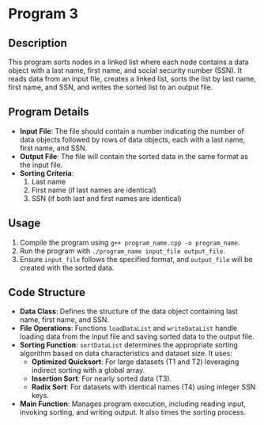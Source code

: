 # Program 3

## Description

This program sorts nodes in a linked list where each node contains a data object with a last name, first name, and social security number (SSN). It reads data from an input file, creates a linked list, sorts the list by last name, first name, and SSN, and writes the sorted list to an output file.

## Program Details

- **Input File**: The file should contain a number indicating the number of data objects followed by rows of data objects, each with a last name, first name, and SSN.
- **Output File**: The file will contain the sorted data in the same format as the input file.
- **Sorting Criteria**: 
  1. Last name
  2. First name (if last names are identical)
  3. SSN (if both last and first names are identical)

## Usage

1. Compile the program using `g++ program_name.cpp -o program_name`.
2. Run the program with `./program_name input_file output_file`.
3. Ensure `input_file` follows the specified format, and `output_file` will be created with the sorted data.

## Code Structure

- **Data Class**: Defines the structure of the data object containing last name, first name, and SSN.
- **File Operations**: Functions `loadDataList` and `writeDataList` handle loading data from the input file and saving sorted data to the output file.
- **Sorting Function**: `sortDataList` determines the appropriate sorting algorithm based on data characteristics and dataset size. It uses:
  - **Optimized Quicksort**: For large datasets (T1 and T2) leveraging indirect sorting with a global array.
  - **Insertion Sort**: For nearly sorted data (T3).
  - **Radix Sort**: For datasets with identical names (T4) using integer SSN keys.
- **Main Function**: Manages program execution, including reading input, invoking sorting, and writing output. It also times the sorting process.


